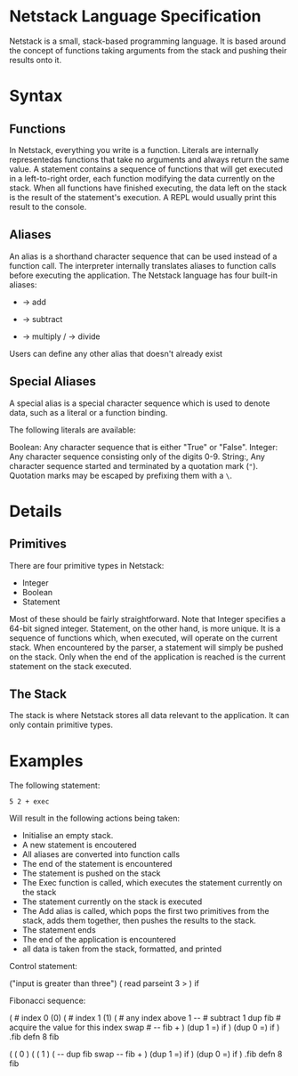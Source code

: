 ﻿
Netstack Language Specification
=============

Netstack is a small, stack-based programming language.
It is based around the concept of functions taking arguments from
the stack and pushing their results onto it.

Syntax
=============

Functions
-------------
In Netstack, everything you write is a function. Literals are internally 
representedas functions that take no arguments and always return the same value.
A statement contains a sequence of functions that will get executed in a
left-to-right order, each function modifying the data currently on the stack.
When all functions have finished executing, the data left on the stack is the
result of the statement's execution. A REPL would usually print this result
to the console.

Aliases
-------------
An alias is a shorthand character sequence that can be used instead of a 
function call. The interpreter internally translates aliases to function
calls before executing the application. The Netstack language has four 
built-in aliases:

+ -> add
- -> subtract
* -> multiply
/ -> divide

Users can define any other alias that doesn't already exist

Special Aliases
-------------
A special alias is a special character sequence which
is used to denote data, such as a literal or a function binding.

The following literals are available:

Boolean:
	Any character sequence that is either "True" or "False".
Integer:
	Any character sequence consisting only of the digits 0-9.
String:,
	Any character sequence started and terminated by a quotation mark (`"`).
	Quotation marks may be escaped by prefixing them with a `\`.


Details
=============

Primitives
-------------
There are four primitive types in Netstack:
 - Integer
 - Boolean
 - Statement

Most of these should be fairly straightforward. Note that Integer specifies a
64-bit signed integer.
Statement, on the other hand, is more unique. It is a sequence of functions
which, when executed, will operate on the current stack. When encountered by the
parser, a statement will simply be pushed on the stack. Only when the end of the
application is reached is the current statement on the stack executed. 



The Stack
-------------
The stack is where Netstack stores all data relevant to the application.
It can only contain primitive types.

Examples
=============

The following statement:

    5 2 + exec

Will result in the following actions being taken:
 - Initialise an empty stack.
 - A new statement is encoutered
 - All aliases are converted into function calls
 - The end of the statement is encountered
 - The statement is pushed on the stack
 - The Exec function is called, which executes the statement currently on the stack
 - The statement currently on the stack is executed
 - The Add alias is called, which pops the first two primitives from the stack,
   adds them together, then pushes the results to the stack.
 - The statement ends
 - The end of the application is encountered
 - all data is taken from the stack, formatted, and printed


 Control statement:

("input is greater than three")
(
	read
	parseint 3 >
) if

Fibonacci sequence:

(
	# index 0
	(0) 
	(
		# index 1
		(1)
		(
			# any index above 1
			-- # subtract 1
			dup fib # acquire the value for this index
			swap # 
			--
			fib
			+
		)
		(dup 1 =) if
	)
	(dup 0 =) if
) .fib defn
8 fib


( ( 0 ) ( ( 1 ) ( -- dup fib swap -- fib + ) (dup 1 =) if ) (dup 0 =) if ) .fib defn
8 fib